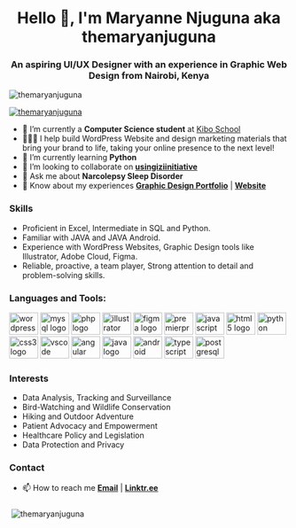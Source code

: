 <h1 align="center">Hello 👋, I'm Maryanne Njuguna aka themaryanjuguna</h1>
<h3 align="center">An aspiring UI/UX Designer with an experience in Graphic Web Design from Nairobi, Kenya</h3>

<p align="left"> <img src="https://komarev.com/ghpvc/?username=themaryanjuguna&label=Profile%20views&color=0e75b6&style=flat" alt="themaryanjuguna" /> </p>

<p align="left"> <a href="https://twitter.com/themaryanjuguna" target="blank"><img src="https://img.shields.io/twitter/follow/themaryanjuguna?logo=twitter&style=for-the-badge" alt="themaryanjuguna" /></a> </p>

- 🔭 I’m currently a **Computer Science student** at [ Kibo School](https://kibo.school/)
- 👩🏾‍💻 I help build WordPress Website and design marketing materials that bring your brand to life, taking your online presence to the next level!
- 🌱 I’m currently learning **Python**
- 💞️ I’m looking to collaborate on **[usingiziinitiative](https://themaryanjuguna.github.io/usingiziinitiative/)**
- 💬 Ask me about **Narcolepsy Sleep Disorder**
- 🎨 Know about my experiences **[Graphic Design Portfolio](https://drive.google.com/file/d/1E9eB7inHoGkeppaxZ98GcgxWQnk0h08Q/view)** | **[Website](http://maryannenjuguna.com/)**

### Skills
* Proficient in Excel, Intermediate in SQL and Python.
* Familiar with JAVA and JAVA Android.
* Experience with WordPress Websites, Graphic Design tools like Illustrator, Adobe Cloud, Figma. 
* Reliable, proactive, a team player, Strong attention to detail and problem-solving skills.

###
<h3 align="left">Languages and Tools:</h3>
<div align="left">
  <img src="https://cdn.jsdelivr.net/gh/devicons/devicon/icons/wordpress/wordpress-original.svg" height="40" width="52" alt="wordpress logo"/>
  <img src="https://cdn.jsdelivr.net/gh/devicons/devicon/icons/mysql/mysql-original-wordmark.svg" height="40" width="52" alt="mysql logo"/> 
  <img src="https://cdn.jsdelivr.net/gh/devicons/devicon/icons/php/php-original.svg" height="40" width="52" alt="php logo"/>
  <img src="https://cdn.jsdelivr.net/gh/devicons/devicon/icons/illustrator/illustrator-line.svg" height="40" width="52" alt="illustrator logo"/> 
  <img src="https://cdn.jsdelivr.net/gh/devicons/devicon/icons/figma/figma-original.svg" height="40" width="52" alt="figma logo"/> 
  <img src="https://cdn.jsdelivr.net/gh/devicons/devicon/icons/premierepro/premierepro-original.svg" height="40" width="52" alt="premierpro logo"/> 
  <img src="https://cdn.jsdelivr.net/gh/devicons/devicon/icons/javascript/javascript-original.svg" height="40" width="52" alt="javascript logo"  />
  <img src="https://cdn.jsdelivr.net/gh/devicons/devicon/icons/html5/html5-original.svg" height="40" width="52" alt="html5 logo"  />
  <img src="https://cdn.jsdelivr.net/gh/devicons/devicon/icons/python/python-original.svg" height="40" width="52" alt="python logo"  />
  <img src="https://cdn.jsdelivr.net/gh/devicons/devicon/icons/css3/css3-original.svg" height="40" width="52" alt="css3 logo"  />
  <img src="https://cdn.jsdelivr.net/gh/devicons/devicon/icons/vscode/vscode-original.svg" height="40" width="52" alt="vscode logo"  />
  <img src="https://cdn.jsdelivr.net/gh/devicons/devicon/icons/angularjs/angularjs-original.svg" height="40" width="52" alt="angular logo"/> 
  <img src="https://cdn.jsdelivr.net/gh/devicons/devicon/icons/java/java-original-wordmark.svg" height="40" width="52" alt="java logo"/>
  <img src="https://cdn.jsdelivr.net/gh/devicons/devicon/icons/android/android-original-wordmark.svg" height="40" width="52" alt="android logo"/>
  <img src="https://cdn.jsdelivr.net/gh/devicons/devicon/icons/typescript/typescript-original.svg" height="40" width="52" alt="typescript logo"/> 
  <img src="https://cdn.jsdelivr.net/gh/devicons/devicon/icons/postgresql/postgresql-original-wordmark.svg" height="40" width="52" alt="postgresql logo"/> 
</div>

###

### Interests
* Data Analysis, Tracking and Surveillance
* Bird-Watching and Wildlife Conservation
* Hiking and Outdoor Adventure
* Patient Advocacy and Empowerment
* Healthcare Policy and Legislation
* Data Protection and Privacy


### Contact
- 📫 How to reach me **[Email](themaryanjuguna@gmail.com)** | **[ Linktr.ee](https://linktr.ee/themaryanjuguna)**

###
<p>&nbsp;<img align="center" src="https://github-readme-stats.vercel.app/api?username=themaryanjuguna&show_icons=true&locale=en" alt="themaryanjuguna" /></p>


<!---
themaryanjuguna/themaryanjuguna is a ✨ special ✨ repository because its `README.md` (this file) appears on your GitHub profile.
You can click the Preview link to take a look at your changes.
--->
